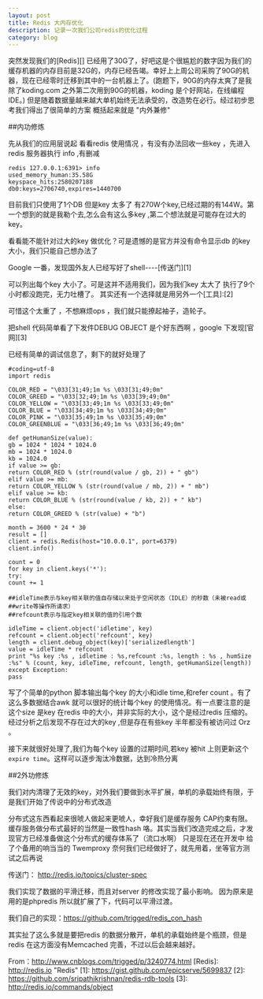 ```yaml
---
layout: post
title: Redis 大内存优化
description: 记录一次我们公司redis的优化过程
category: blog
---
```


突然发现我们的[Redis][] 已经用了30G了，好吧这是个很尴尬的数字因为我们的缓存机器的内存目前是32G的，内存已经告竭。幸好上上周公司采购了90G的机器，现在已经零时迁移到其中的一台机器上了。(跑题下，90G的内存太爽了是我除了koding.com 之外第二次用到90G的机器，koding 是个好网站，在线编程IDE。) 但是随着数据量越来越大单机始终无法承受的，改造势在必行。经过初步思考我们得出了很简单的方案 概括起来就是    "内外兼修"

##内功修炼

先从我们的应用层说起 看看redis 使用情况 ，有没有办法回收一些key ，先进入redis 服务器执行 info ,有删减

	redis 127.0.0.1:6391> info
	used_memory_human:35.58G
	keyspace_hits:2580207188
	db0:keys=2706740,expires=1440700

目前我们只使用了1个DB 但是key 太多了 有270W个key,已经过期的有144W。第一个想到的就是我勒个去,怎么会有这么多key ,第二个想法就是可能存在过大的key。

看看能不能针对过大的key 做优化？可是遗憾的是官方并没有命令显示db 的key 大小，我们只能自己想办法了

Google 一番，发现国外友人已经写好了shell----[传送门][1]

可以列出每个key 大小了。可是这并不适用我们，因为我们key 太大了 执行了9个小时都没跑完，无力吐槽了。 其实还有一个选择就是用另外一个[工具]:[2]

可惜这个太重了 ，不想麻烦ops ，我们就只能撩起袖子，造轮子。

把shell 代码简单看了下发件DEBUG OBJECT 是个好东西啊 ，google 下发现[官网][3]

已经有简单的调试信息了，剩下的就好处理了

	#coding=utf-8
	import redis

	COLOR_RED = "\033[31;49;1m %s \033[31;49;0m"
	COLOR_GREED = "\033[32;49;1m %s \033[39;49;0m"
	COLOR_YELLOW = "\033[33;49;1m %s \033[33;49;0m"
	COLOR_BLUE = "\033[34;49;1m %s \033[34;49;0m"
	COLOR_PINK = "\033[35;49;1m %s \033[35;49;0m"
	COLOR_GREENBLUE = "\033[36;49;1m %s \033[36;49;0m"

	def getHumanSize(value):
	gb = 1024 * 1024 * 1024.0
	mb = 1024 * 1024.0
	kb = 1024.0
	if value >= gb:
	return COLOR_RED % (str(round(value / gb, 2)) + " gb")
	elif value >= mb:
	return COLOR_YELLOW % (str(round(value / mb, 2)) + " mb")
	elif value >= kb:
	return COLOR_BLUE % (str(round(value / kb, 2)) + " kb")
	else:
	return COLOR_GREED % (str(value) + "b")

	month = 3600 * 24 * 30
	result = []
	client = redis.Redis(host="10.0.0.1", port=6379)
	client.info()

	count = 0
	for key in client.keys('*'):
	try:
	count += 1

	##idleTime表示与key相关联的值自存储以来处于空闲状态（IDLE）的秒数（未被read或##write等操作所请求）
	##refcount表示与指定key相关联的值的引用个数

	idleTime = client.object('idletime', key)
	refcount = client.object('refcount', key)
	length = client.debug_object(key)['serializedlength']
	value = idleTime * refcount
	print "%s key :%s , idletime : %s,refcount :%s, length : %s , humSize :%s" % (count, key, idleTime, refcount, length, getHumanSize(length))
	except Exception:
	pass

写了个简单的python 脚本输出每个key 的大小和idle time,和refer count 。有了这么多数据结合awk 就可以很好的统计每个key 的使用情况。有一点要注意的是这个size 是key 在redis 中的大小，并非实际的大小，这个是经过redis 压缩的。经过分析之后发现不存在过大的key ,但是存在有些key 半年都没有被访问过 Orz 。

接下来就很好处理了,我们为每个key 设置的过期时间,若key 被hit 上则更新这个`expire time`。这样可以逐步淘汰冷数据，达到冷热分离

##2外功修炼

我们对内清理了无效的key，对外我们要做到水平扩展，单机的承载始终有限，于是我们开始了传说中的分布式改造

分布式这东西看起来很唬人做起来更唬人，幸好我们是缓存服务 CAP约束有限。 缓存服务做分布式最好的当然是一致性hash 咯。其实当我们改造完成之后，才发现官方已经准备做这个分布式的缓存体系了（流口水啊） 只是现在还在开发中 给了个备用的响当当的  Twemproxy  奈何我们已经做好了，就先用着，坐等官方测试之后再说

传送门： http://redis.io/topics/cluster-spec

我们实现了数据的平滑迁移，而且对server 的修改实现了最小影响。 因为原来是用的是phpredis 所以就扩展了下，代码可以平滑过渡。

我们自己的实现：https://github.com/trigged/redis_con_hash

其实扯了这么多就是要把redis 的数据分散开，单机的承载始终是个瓶颈，但是redis 在这方面没有Memcached 完善，不过以后会越来越好。

 

From：http://www.cnblogs.com/trigged/p/3240774.html
[Redis]:  http://redis.io  "Redis"
[1]:  https://gist.github.com/epicserve/5699837
[2]:  https://github.com/sripathikrishnan/redis-rdb-tools
[3]:  http://redis.io/commands/object